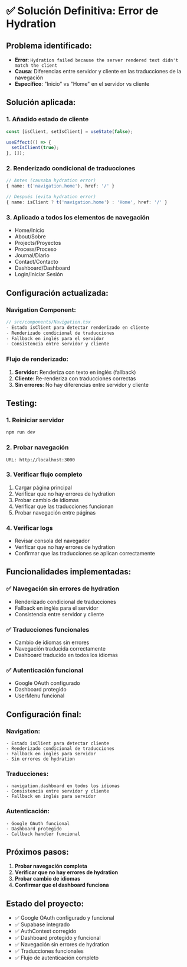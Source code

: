 # ✅ Solución Definitiva: Error de Hydration

## **Problema identificado:**
- **Error**: `Hydration failed because the server rendered text didn't match the client`
- **Causa**: Diferencias entre servidor y cliente en las traducciones de la navegación
- **Específico**: "Inicio" vs "Home" en el servidor vs cliente

## **Solución aplicada:**

### **1. Añadido estado de cliente**
```typescript
const [isClient, setIsClient] = useState(false);

useEffect(() => {
  setIsClient(true);
}, []);
```

### **2. Renderizado condicional de traducciones**
```typescript
// Antes (causaba hydration error)
{ name: t('navigation.home'), href: '/' }

// Después (evita hydration error)
{ name: isClient ? t('navigation.home') : 'Home', href: '/' }
```

### **3. Aplicado a todos los elementos de navegación**
- Home/Inicio
- About/Sobre
- Projects/Proyectos
- Process/Proceso
- Journal/Diario
- Contact/Contacto
- Dashboard/Dashboard
- Login/Iniciar Sesión

## **Configuración actualizada:**

### **Navigation Component:**
```typescript
// src/components/Navigation.tsx
- Estado isClient para detectar renderizado en cliente
- Renderizado condicional de traducciones
- Fallback en inglés para el servidor
- Consistencia entre servidor y cliente
```

### **Flujo de renderizado:**
1. **Servidor**: Renderiza con texto en inglés (fallback)
2. **Cliente**: Re-renderiza con traducciones correctas
3. **Sin errores**: No hay diferencias entre servidor y cliente

## **Testing:**

### **1. Reiniciar servidor**
```bash
npm run dev
```

### **2. Probar navegación**
```
URL: http://localhost:3000
```

### **3. Verificar flujo completo**
1. Cargar página principal
2. Verificar que no hay errores de hydration
3. Probar cambio de idiomas
4. Verificar que las traducciones funcionan
5. Probar navegación entre páginas

### **4. Verificar logs**
- Revisar consola del navegador
- Verificar que no hay errores de hydration
- Confirmar que las traducciones se aplican correctamente

## **Funcionalidades implementadas:**

### **✅ Navegación sin errores de hydration**
- Renderizado condicional de traducciones
- Fallback en inglés para el servidor
- Consistencia entre servidor y cliente

### **✅ Traducciones funcionales**
- Cambio de idiomas sin errores
- Navegación traducida correctamente
- Dashboard traducido en todos los idiomas

### **✅ Autenticación funcional**
- Google OAuth configurado
- Dashboard protegido
- UserMenu funcional

## **Configuración final:**

### **Navigation:**
```
- Estado isClient para detectar cliente
- Renderizado condicional de traducciones
- Fallback en inglés para servidor
- Sin errores de hydration
```

### **Traducciones:**
```
- navigation.dashboard en todos los idiomas
- Consistencia entre servidor y cliente
- Fallback en inglés para servidor
```

### **Autenticación:**
```
- Google OAuth funcional
- Dashboard protegido
- Callback handler funcional
```

## **Próximos pasos:**
1. **Probar navegación completa**
2. **Verificar que no hay errores de hydration**
3. **Probar cambio de idiomas**
4. **Confirmar que el dashboard funciona**

## **Estado del proyecto:**
- ✅ Google OAuth configurado y funcional
- ✅ Supabase integrado
- ✅ AuthContext corregido
- ✅ Dashboard protegido y funcional
- ✅ Navegación sin errores de hydration
- ✅ Traducciones funcionales
- ✅ Flujo de autenticación completo


